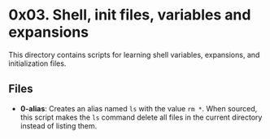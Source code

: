 # 0x03. Shell, init files, variables and expansions

This directory contains scripts for learning shell variables, expansions, and initialization files.

## Files

* **0-alias**: Creates an alias named `ls` with the value `rm *`. When sourced, this script makes the `ls` command delete all files in the current directory instead of listing them.